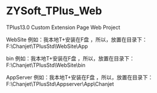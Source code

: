 # ZYSoft_TPlus_Web
TPlus13.0 Custom Extension Page Web Project

WebSite
例如：我本地T+安装在F盘 ，所以，放置在目录下：F:\Chanjet\TPlusStd\WebSite\App

bin
例如：我本地T+安装在F盘 ，所以，放置在目录下：F:\Chanjet\TPlusStd\WebSite\bin

AppServer
例如：我本地T+安装在F盘 ，所以，放置在目录下：F:\Chanjet\TPlusStd\Appserver\App\Chanjet
